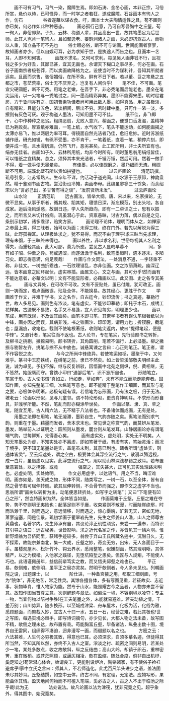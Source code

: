 <!-- { "loadSidebar": true } -->
　　画不可有习气，习气一染，魔障生焉。即如石涛、金冬心画，本非正宗，习俗所赏，悬价以待，已可怪异，而一时学之者若狂，遂成魔障。石谷画本有徇人之作，仿石
　　
　　谷者遂藉以谋衣食。吁，画本士大夫陶情适性之具，苟不画则亦已矣，何必作如此种种恶态。
　　画必孤行己意，乃可自写吾胸中之丘壑。苟一徇人，非俗即熟。子久、云林、梅道人辈，其品高出一世，故其笔墨足为后世师。此其人岂肯一笔徇人。且如邹逸老、姜鹤涧诸人之画，未必即抗驾古人，而物以人重，知立品不可不先也
　　俗士眼必俗，断不可与论画。世间能画者寥寥，故知画者亦少。但以自娱可耳，必为求知于世，是执途人而告之也。且画本一艺耳，人即不知何害。
　　画既不求名，又何可求利。每见吴人画非钱不行，且视钱之多少为好丑，其鄙已甚，宜其无画也。佘谓天下糊口之事尽多，何必在画。石谷子画南宗者极苍莽，而以卖画故降格为之。设使当时不为谋利计，吾知其所就者远矣。且画而求售，骇俗媚俗，在所不免，鲜有不日下者。若以董、巨之笔悬之五都之市，苍茫荒率，俗士无不厌弃之，岂复有人间价乎!
　　笔不佳，不可画。笔宜尖硬圆肥，断不可秃。用笔之老嫩，在吾手下，非必秃笔而后能老也。墨全在笔尖运用，以一尖笔与一秃笔试之，同一墨而精彩异矣。墨即不能得宋墨，明时程君房、方于鲁间亦有之，国初曹素功佳者尚可用此数人墨，如得真品，用之虽极淡，自有精彩，且能分五色，浓淡相间，层出不穷。若时肆中墨，只可作一浓一淡，多擦则有灰色可厌。观于梅道人墨法，可知用墨不可不佳。
　　纸不佳，非飞即干，心中作种种之恶劣。粗绢恶扇，尤败人意兴，稍画之，便觉口舌发渴，盖精神已为耗败矣。厚宣纸亦难画，一笔上纸，水气收下，笔头不能运动，如何能画揭之太薄亦易飞，惟以两层为率可耳。得镜面自然光洁者乃佳，愈旧愈妙。近时苏浙纸铺作纸，砑光如镜，有矾不受墨，亦不肯干，一笔着纸，直着一笔，稍停片刻，即便并成一笔。且水浸矾漏，仍然飞开，恶劣甚矣。此工匠所用，非士夫所宜有也。绢亦无佳者。古画如子久、云林所用纸，均非今时所有。明时董思翁用绢纸皆佳，可以悟纸之宜精矣。总之，须择其本来光洁者，千锤万锤，然后可用。然着一做手不得，着一做手便无墨晕矣。
　　有佳墨，必以佳砚磨之，墨乃细而无渣。粗砚断不可用。端溪北壁石所以贵如拱璧也。
　　。
　　过云庐画论
　　清范玑撰。玑号引泉，江苏常熟人。生卒年不详，约活动子道光间。山水源于王原祁，神韵盎然。精于鉴别书画古物。尝沿街设冷摊，卖画奉母。此编虽寥寥三十馀条，而余绍宋以为“言必己出，多甘苦有得之谈”，“发前贤所未发”。
　　
　　过云庐画论
　　山水论
　　正清范玑
　　远古画法，皆举大纲。唐、宋以来，名家撰论，无微不显矣。从事于斯者，循其规、蹈其矩，寝馈日深，渐忘模范，别出头地，各自成家。迨后浇风煽惑，故训日违，学人失所趋向，即有一二卓识之士，思有以振之，而所言又未切针俗病。玑虽潜心于此，资禀愚昧，讨古力薄，偶以自是之见，条别示初学，诸多乖谬，贻笑方家。
　　画论理不论体，理明而体从之，如禅家之参最上乘，得三昧者，始可以为画；未得三昧，终在门外。若先以解脱为得三昧，此野孤禅耳。从理极处求之，犹不易得。而况不由于理乎!求三昧当先求理，理有未彻，于三昧终未得也。
　　画以养性，非以求名利。世俗每视其人名利之得失，而重轻其画，此大可鄙，莫为所惑。尝见古人显晦早暮不
　　
　　同，多有如子昭、仲圭之异。苟或遇涩，而遂汲汲于名利，致笔墨趋时，遗本逐末，多陋习矣。即志得意满，何足羡哉!
　　作画与作文同法，一处消息不通，一字轻重不称，非佳文。一树曲折乖违，一石纹理错乱，亦非佳画。文之浓丽萧疏，幽深辽远，皆本画意之回环起伏，虚实串插。画属文心，文之与画，其可分乎!然而画有不能达意者，必藉文以明；文有不能显形者，必藉画以证。此又图、史之各专其美也。
　　画与文异处，在可改不可改。文有不妥贴处，虽已付雕，犹可改正。画则一铸而定，若点画微误，玷及全体，不能换易。故其经心，更胜于作文
　　学画难于作文，并难于学书。文之名作，自古迄今，钞印流传；书之真迹，摹勒行世，故人多易见。画则色有浓淡，笔有虚实，不能钞印摹勒；即托于木石，成绣工花样矣。古迹既不易致，名手又不易逢，宜人识见每劣，明理更少也。
　　画以笔成，用笔既误，不及议其画矣。画笔本即书笔，其奈学书者有误认笔根著纸以为中锋，画亦因之而误，其病非浅。书之锥画沙、印印泥，谓用力也；折钗股，截笔也；屋漏痕，收笔也。截则不使笔根著纸，收则笔尖返内，故曰“提得笔起，便是中锋”。又悬针者，笔尖往而不返也。古人论书，专在笔尖，先行验颜书之转折，及柳书之挑剔，撇捺易明。颜书转折，其角圆削，笔若不偏行，上必溢墨。柳之撇捺与剔皆左齐，挑笔与捺不从中放也。诚悬寓谏之言曰：心正则笔正。笔正者，谓不作容悦之态，
　　
　　与今之所尚中锋绝异。若使笔运如槌，墨聚于中，又何难乎。篆书中玉筋铁线，在缚笔之前，隶已不然矣。如上皆梁溪邹敬夫明经主此说，诚为卓见。予初不解，继与反复辨驳，因悟画中北苑之侧纵，倪、黄相继，无不皆然，始服膺而守。曾镌小印曰“遇邹后笔”，识不忘所自也。
　　形随笔立，笔寓于形。古人论书谓“真如立，行如走，草如奔”，未有不能立而能走能奔者。固知作画，亦知先整笔工细，次纵笔写意也。即不能精于整笔作工细画，而其形与笔之要，必极体令明晰。必极句疑有误。若信笔为忘形画，乃有法之极，归于无法。坡老云：论画以形似，见与儿童邻。谓不特论形似，更贵肖神明耳。不求形而形自具，非浅学所能。不然，笔乱而形亦糊涂毕世矣。
　　作画以篆、隶、真、草之笔，随宜互用。古人精六法，无不精于八法者也。不备诸体而成画，无有是处。
　　用墨之法即在用笔，笔无凝滞，墨彩自生，气韵亦随之矣。离笔法而别求气韵，则重在于墨。藉墨而发者，舍本求末也。常见世之称赏气韵，而莫辨从笔发、墨发，略举前人以证明之：圆照则从墨发，麓台则从笔发耳。山静居画论亦有谓笔端气韵，世每鲜知，先得吾心矣。
　　画有虚实处，虚处明，实处无不明矣。人知无笔墨处为虚，不知实处亦不离虚，即如笔著于纸，有虚有实，笔始灵活；而况于境乎，更不知无笔墨处是实，盖笔虽未到，其意已到也。瓯香所谓“虚处实，则通体皆灵”。至云烟遮处，谓之空白，极要体会其浮空流行之气，散漫以腾远视，成一白片，虽借虚以见实。此浮空流行之气，用以助山林深浅参错之致耳。若布置至意窘处，以之掩饰，或竟
　　
　　强空之，其失甚大，正可见其实处理路未明也。必虚处明，实处始明。
　　作文必用虚字，以达语气。用之不当，晦涩难明。画亦如是，盖天成之物，形体不同，随类写之，一树一石，以至全体，皆有自然之骨节若可屈伸转侧。欲其屈伸转侧，不合骨节而强之，即作文之虚字不当也。思翁所谓“画树以转折为主，动笔便思转折处，如写字之转笔”；又曰“下笔便有凹凸之形”，然岂特画树为然，全体皆当如是。
　　作画莫难于丘壑，丘壑之难在夺势，势不夺则境无夷险也；起落足则不乎庸，收束紧则不散漫，时而陡崖绝壑，时而浩渺千里，时而遇之，意远情移，时而遇之，惊心慑魄，旷若无天，密如无地，萧寥迫塞，同是佳景。玑初学画于瞿翠岩先生，先生之师姜山人渔，山人之师尊古黄鼎也，名著宇内。先生师承有自，其议论淳正玑性顽劣，未尝一一遵奉，而特识其引导之语曰：远古秘奥，世皆影响，求之近代名家之作，亦皆见其一鳞片羽。惟新野烟翁为吾侪同里，获睹手迹较多。翁尝于弃山王氏所藏名迹中，沉酣日久，无不探索，故能宗兼南北，集一大成，丘壑之妙，奇变无穷，出宋、元人各面目于一手。虽楼观屋木、松针竹叶、钩云界水，悉用整笔，似嫌刻画，然其理明晰，其体精严，以之为模楷。入他家之蹊径，无堕坑陷堑之患矣。但匠与人规矩，不能使人巧也。此语谨佩册年，益信前辈笃实之教，而又悟夫邱壑之难也已。
　　平正易，欹侧难，欹侧明，虽平正之局亦灵矣。然明于欹侧者，今人多未见也。列朝画院之设，出题课士，以
　　
　　阶仕进，一种备宫掖之用，都取工细刻画，号为“院体”，非无绝艺，常乏性灵。其馀各擅各体，多有写图见重，若征故实、志近事，状物毕肖，惟人物家为能。然专于山水，能照耀古今之品者，人物亦未尝不留意。故知作图当首尊立意，次则醒题与章法。如偏注一境，不容别境以凌夺；专主一物，当宜何物以陪衬争胜!在工夫笔墨之外，未能就易避难。若夫动植之情，千差万别；山川势异，随步换形。以至城戍津梁、舟车屋木，化板为活，化俗为雅，悉顾题面，而剪裁入妙，宜古人十曰一水，五日一石，经营之难，若此其极也!世之写图，每遇实境必棘手，即写诗词摘句，亦少见长，大都人物之法未备，故写图不精，欹侧之理未达，故布置有乖。苟能胸富丘壑，毕备诸法，纵叠出数十图，境界自无雷同，组织得不凑迫，迥非漫写一画，而缀题以名之也。
　　方密之云：六法甚难，人生何必穷极其致，得意也已耳。必须深求，自须多摹名迹，但徒得其所当然，不知其所以然，亦终不入古人之室。浓淡之衬、疏密之间则易明，若某处少一笔，某处多数点，收之故欹斜，纵之反结曲；高山大岭，却镇于织石，重林密箐，重在微梢。或苍茫照顾，或逼仄相凌，欹在盈缩，随处合度，倘非自出机杼，奚足知之!苟常潜心体会，始谓良工，更能别设炉冶，陶铬诸家，有不使俗子裣衽避席乎!家中立氏之言曰：师其人，不若师造化。此尤百尺竿头进步之语，盖法固未尽其妙耳。丘壑结撰，如空中云体，终古不同，有定理，无定法。应物写形，果能曲体其情。盈天地间何物而不可槛入笔端，奚必古之人，古之人不出于临池之际乎哉!此为无
　　
　　法处说法。故凡论画以法为津筏，犹非究竟之见。超乎象外，得其圆中，始究竟矣。
